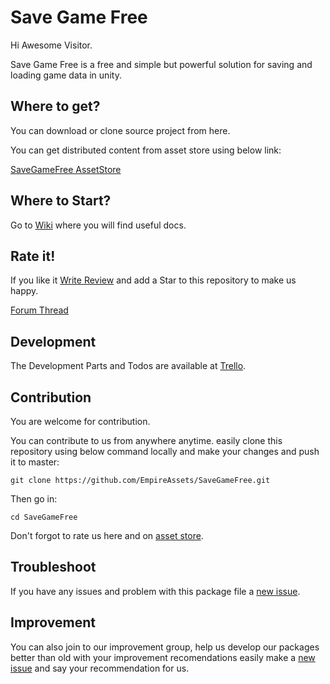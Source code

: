 # Save Game Free
Hi Awesome Visitor.

Save Game Free is a free and simple but powerful solution for saving and loading game data in unity.

## Where to get?
You can download or clone source project from here.

You can get distributed content from asset store using below link:

[SaveGameFree AssetStore](https://www.assetstore.unity3d.com/#!/content/81519)

## Where to Start?
Go to [Wiki](https://github.com/EmpireAssets/SaveGameFree/wiki) where you will find useful docs.

## Rate it!
If you like it [Write Review](https://www.assetstore.unity3d.com/#!/content/81519) and add a Star to this repository to make us happy.

[Forum Thread](https://forum.unity3d.com/threads/released-empireassets-save-game-free.457658/)

## Development
The Development Parts and Todos are available at [Trello](https://trello.com/b/lg9h77j9/empireassets-packages).

## Contribution
You are welcome for contribution.

You can contribute to us from anywhere anytime. easily clone this repository using below command locally and make your changes and push it to master:
```
git clone https://github.com/EmpireAssets/SaveGameFree.git
```
Then go in:
```
cd SaveGameFree
```
Don't forgot to rate us here and on [asset store](https://www.assetstore.unity3d.com/#!/content/81519).

## Troubleshoot
If you have any issues and problem with this package file a [new issue](https://github.com/EmpireAssets/SaveGameFree/issues/new).

## Improvement
You can also join to our improvement group, help us develop our packages better than old with your improvement recomendations easily make a [new issue](https://github.com/EmpireAssets/SaveGameFree/issues/new) and say your recommendation for us.
